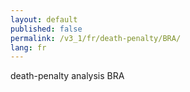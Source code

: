 ```yaml
---
layout: default
published: false
permalink: /v3_1/fr/death-penalty/BRA/
lang: fr
---
```


death-penalty analysis BRA
